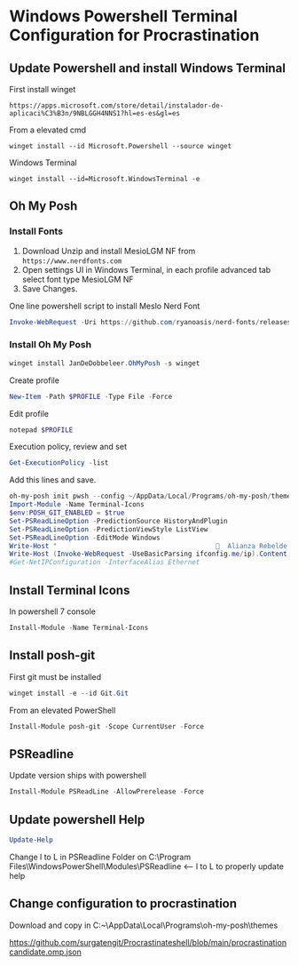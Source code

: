 # Windows Powershell Terminal Configuration for Procrastination

## Update Powershell and install Windows Terminal

First install winget
```
https://apps.microsoft.com/store/detail/instalador-de-aplicaci%C3%B3n/9NBLGGH4NNS1?hl=es-es&gl=es
```
From a elevated cmd
```console
winget install --id Microsoft.Powershell --source winget
```
Windows Terminal
```console
winget install --id=Microsoft.WindowsTerminal -e
```

## Oh My Posh

### Install Fonts
1. Download Unzip and install MesioLGM NF from `https://www.nerdfonts.com`
2. Open settings UI in Windows Terminal, in each profile advanced tab select font type MesioLGM NF
3. Save Changes.

One line powershell script to install Meslo Nerd Font
```powershell
Invoke-WebRequest -Uri https://github.com/ryanoasis/nerd-fonts/releases/download/v3.0.2/Meslo.zip -OutFile Fonts.zip && Expand-Archive .\Fonts.zip & start-sleep -s 4 && Get-ChildItem -Path ./Fonts -Include '*.ttf','*.ttc','*.otf' -Recurse | ForEach {(New-Object -ComObject Shell.Application).Namespace(0x14).CopyHere($_.FullName,0x10)}
```
### Install Oh My Posh
```powershell
winget install JanDeDobbeleer.OhMyPosh -s winget
```
Create profile 
```powershell
New-Item -Path $PROFILE -Type File -Force
```
Edit profile
```powershell
notepad $PROFILE
```
Execution policy, review and set

```powershell
Get-ExecutionPolicy -list
```

Add this lines and save.
```powershell
oh-my-posh init pwsh --config ~/AppData/Local/Programs/oh-my-posh/themes/procrastinatorcandidate.omp.json | Invoke-Expression
Import-Module -Name Terminal-Icons
$env:POSH_GIT_ENABLED = $true
Set-PSReadLineOption -PredictionSource HistoryAndPlugin
Set-PSReadLineOption -PredictionViewStyle ListView
Set-PSReadLineOption -EditMode Windows
Write-Host "                                          Alianza Rebelde " -ForegroundColor red
Write-Host (Invoke-WebRequest -UseBasicParsing ifconfig.me/ip).Content.Trim() ﴣ
#Get-NetIPConfiguration -InterfaceAlias Ethernet
``` 

## Install Terminal Icons
In powershell 7 console 
```powershell
Install-Module -Name Terminal-Icons
```
## Install posh-git
First git must be installed 
```powershell
winget install -e --id Git.Git
```
From an elevated PowerShell
```powershell
Install-Module posh-git -Scope CurrentUser -Force
```
## PSReadline
Update version ships with powershell
```powershell
Install-Module PSReadLine -AllowPrerelease -Force
```
## Update powershell Help
```powershell
Update-Help
```
Change l to L in PSReadline Folder on C:\Program Files\WindowsPowerShell\Modules\PSReadline  <-- l to L to properly update help
## Change configuration to procrastination
Download and copy in C:~\AppData\Local\Programs\oh-my-posh\themes
 
https://github.com/surgatengit/Procrastinateshell/blob/main/procrastinationcandidate.omp.json

